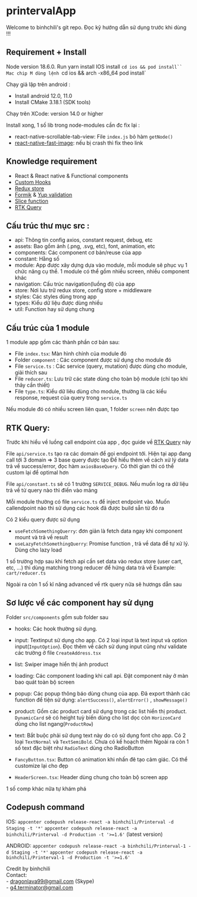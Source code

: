 # printervalApp

Welcome to binhchili's git repo. Đọc kỹ hướng dẫn sử dụng trước khi dùng !!!

## Requirement + Install
Node version 18.6.0. Run yarn install
IOS install `cd ios && pod install``
Mac chip M dùng lệnh `cd ios && arch -x86_64 pod install`

Chạy giả lập trên android :
- Install android 12.0, 11.0
- Install CMake 3.18.1 (SDK tools)

Chạy trên XCode: version 14.0 or higher 

Install xong, 1 số lib trong node-modules cần đc fix lại :
- react-native-scrollable-tab-view: File `index.js` bỏ hàm `getNode()`
- [react-native-fast-image]('https://github.com/DylanVann/react-native-fast-image/issues/943'): nếu bị crash thì fix theo link 
   
## Knowledge requirement
- React & React native & Functional components
- [Custom Hooks]('https://react.dev/learn/reusing-logic-with-custom-hooks')
- [Redux store]('https://redux.js.org/introduction/getting-started')
- [Formik]('https://formik.org/docs/api/useFormik') & [Yup validation]('https://github.com/jquense/yup')
- [Slice function]('https://redux.js.org/usage/migrating-to-modern-redux#reducers-and-actions-with-createslice')
- [RTK Query]('https://redux.js.org/redux-toolkit/overview')
    
## Cấu trúc thư mục src :
- api: Thông tin config axios, constant request, debug, etc
- assets: Bao gồm ảnh (.png, .svg, etc), font, animation, etc 
- components: Các component cơ bản/reuse của app 
- constant: Hằng số 
- module: App được xây dựng dựa vào module, mỗi module sẽ phục vụ 1 chức năng cụ thể. 1 module có thể gồm nhiều screen, nhiều component khác
- navigation: Cấu trúc navigation(luồng đi) của app 
- store: Nơi lưu trữ redux store, config store + middleware 
- styles: Các styles dùng trong app 
- types: Kiểu dữ liệu được dùng nhiều
- util: Function hay sử dụng chung 

## Cấu trúc của 1 module 
1 module app gồm các thành phần cơ bản sau: 

- File `index.tsx`: Màn hình chính của module đó 
- Folder `component` : Các component được sử dụng cho module đó 
- File `service.ts` : Các service (query, mutation) được dùng cho module, giải thích sau 
- File `reducer.ts`: Lưu trữ các state dùng cho toàn bộ module (chỉ tạo khi thây cần thiết)
- File `type.ts`: Kiểu dữ liêu dùng cho module, thường là các kiểu response, request của query trong `service.ts`

Nếu module đó có nhiều screen liên quan, 1 folder `screen` nên được tạo 

    
## RTK Query: 
Trước khi hiểu về luồng call endpoint của app , đọc guide về [RTK Query]('https://redux.js.org/redux-toolkit/overview') này

File `api/service.ts` tạo ra các domain để gọi endpoint tới. Hiện tại app đang call tới 3 domain => 3 base query được tạo 
Để hiểu thêm về cách xử lý data trả về success/error, đọc hàm `axiosBaseQuery`. Có thời gian thì có thể custom lại để optimal hơn 

File `api/constant.ts` sẽ có 1 trường `SERVICE_DEBUG`. Nếu muốn log ra dữ liệu trả về từ query nào thì điền vào mảng 

Mỗi module thường có file `service.ts` để inject endpoint vào. Muốn callendpoint nào thì sử dụng các hook đã được build sẵn từ đó ra 

Có 2 kiểu query được sử dụng 
- `useFetchSomethingQuerry`: đơn giản là fetch data ngay khi component mount và trả về result 
- `useLazyFetchSomethingQuerry`: Promise function , trả về data để tự xử lý. Dùng cho lazy load

1 số trường hợp sau khi fetch api cần set data vào redux store (user cart, etc, ...) thì dùng matching trong reducer để hứng data trả về
Example: `cart/reducer.ts`

Ngoài ra còn 1 số kĩ năng advanced về rtk query nữa sẽ hươngs dẫn sau 

## Sơ lược về các component hay sử dụng 
Folder `src/components` gồm sub folder sau 

- hooks: Các hook thường sử dụng. 
- input: Textinput sử dụng cho app. Có 2 loại input là text input và option input(`InputOption`). Đọc thêm về cách sử dụng input cũng như validate các trường ở file `CreateAddress.tsx`
- list: Swiper image hiển thị ảnh product 
- loading: Các component loading khi call api. Đặt component này ở màn bao quát toàn bộ screen 
- popup: Các popup thông báo dùng chung của app. Đã export thành các function để tiện sử dụng: `alertSuccess()`, `alertError()` , `showMessage()`
- product: Gồm các product card sử dụng trong các list hiển thị product. `DynamicCard` sẽ có height tuỳ biến dùng cho list dọc  còn `HorizonCard` dùng cho list ngang(`ProductRow`)
- text: Bắt buộc phải sử dụng text này do có sử dụng font cho app. Có 2 loại `TextNormal` và `TextSemiBold`. Chưa có kế hoạch thêm 
Ngoài ra còn 1 số text đặc biệt như `RadioText` dùng cho RadioButton 

- `FancyButton.tsx`: Button có animation khi nhấn đê tạo cảm giác. Có thể customize lại cho đẹp 
- `HeaderScreen.tsx`: Header dùng chung cho toàn bộ screen app 

1 số comp khác nữa tự khám phá


## Codepush command

IOS:
`appcenter codepush release-react -a binhchili/Printerval -d Staging -t '*'`
`appcenter codepush release-react -a binhchili/Printerval -d Production -t '>=1.6'` (latest version)

ANDROID:
`appcenter codepush release-react -a binhchili/Printerval-1 -d Staging -t '*'`
`appcenter codepush release-react -a binhchili/Printerval-1 -d Production -t '>=1.6'`

Credit by binhchili <br/>
Contact:  <br/>
    - dragonlava99@gmail.com (Skype)  <br/>
    - g4.terminator@gmail.com 



 
